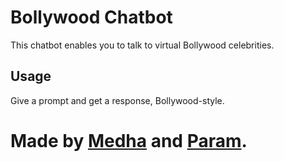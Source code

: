 # Bollywood Chatbot
This chatbot enables you to talk to virtual Bollywood celebrities.

## Usage
Give a prompt and get a response, Bollywood-style.

# Made by [Medha](https://github.com/tmedha) and [Param](https://www.paramsid.com/).